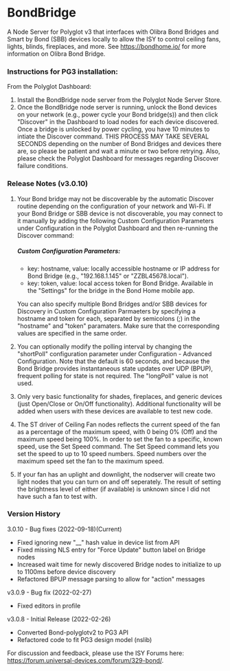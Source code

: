 # BondBridge
A Node Server for Polyglot v3 that interfaces with Olibra Bond Bridges and Smart by Bond (SBB) devices locally to allow the ISY to control ceiling fans, lights, blinds, fireplaces, and more. See https://bondhome.io/ for more information on Olibra Bond Bridge.

### Instructions for PG3 installation:

From the Polyglot Dashboard:
1. Install the BondBridge node server from the Polyglot Node Server Store.
2. Once the BondBridge node server is running, unlock the Bond devices on your network (e.g., power cycle your Bond bridge(s)) and then click "Discover" in the Dashboard to load nodes for each device discovered. Once a bridge is unlocked by power cycling, you have 10 minutes to intiate the Discover command. THIS PROCESS MAY TAKE SEVERAL SECONDS depending on the number of Bond Bridges and devices there are, so please be patient and wait a minute or two before retrying. Also, please check the Polyglot Dashboard for messages regarding Discover failure conditions.

### Release Notes (v3.0.10)
   
1. Your Bond bridge may not be discoverable by the automatic Discover routine depending on the configuration of your network and Wi-Fi. If your Bond Bridge or SBB device is not discoverable, you may connect to it manually by adding the following Custom Configuration Parameters under Configuration in the Polyglot Dashboard and then re-running the Discover command:
    
    ##### Custom Configuration Parameters:
    - key: hostname, value: locally accessible hostname or IP address for Bond Bridge (e.g., "192.168.1.145" or "ZZBL45678.local").
    - key: token, value: local access token for Bond Bridge. Available in the "Settings" for the bridge in the Bond Home mobile app.
    
   You can also specify multiple Bond Bridges and/or SBB devices for Discovery in Custom Configuration Parmaeters by specifying a hostname and token for each, separated by semicolons (;) in the "hostname" and "token" paramaters. Make sure that the corresponding values are specified in the same order.
2. You can optionally modify the polling interval by changing the "shortPoll" configuration parameter under Configuration - Advanced Configuration. Note that the default is 60 seconds, and because the Bond Bridge provides instantaneous state updates over UDP (BPUP), frequent polling for state is not required. The "longPoll" value is not used.
3. Only very basic functionality for shades, fireplaces, and generic devices (just Open/Close or On/Off functionality). Additional functionality will be added when users with these devices are available to test new code.
4. The ST driver of Ceiling Fan nodes reflects the current speed of the fan as a percentage of the maximum speed, with 0 being 0% (Off) and the maximum speed being 100%. In order to set the fan to a specific, known speed, use the Set Speed command. The Set Speed command lets you set the speed to up to 10 speed numbers. Speed numbers over the maximum speed set the fan to the maximum speed.
5. If your fan has an uplight and downlight, the nodserver will create two light nodes that you can turn on and off seperately. The result of setting the brightness level of either (if available) is unknown since I did not have such a fan to test with.

### Version History
3.0.10 - Bug fixes (2022-09-18)(Current)
- Fixed ignoring new "__" hash value in device list from API
- Fixed missing NLS entry for "Force Update" button label on Bridge nodes
- Increased wait time for newly discovered Bridge nodes to initialize to up to 1100ms before device discovery
- Refactored BPUP message parsing to allow for "action" messages

v3.0.9 - Bug fix (2022-02-27) 
- Fixed editors in profile

v3.0.8 - Initial Release (2022-02-26)
- Converted Bond-polyglotv2 to PG3 API
- Refactored code to fit PG3 design model (nslib)

For discussion and feedback, please use the ISY Forums here: https://forum.universal-devices.com/forum/329-bond/.
